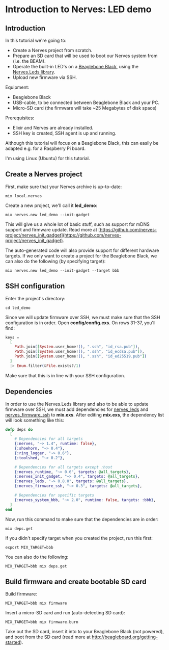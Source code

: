 # Introduction to Nerves: LED demo

## Introduction
In this tutorial we're going to:
* Create a Nerves project from scratch.
* Prepare an SD card that will be used to boot our Nerves system from (i.e. the BEAM).
* Operate the built-in LED's on a [Beaglebone Black](https://beagleboard.org/black), using the [Nerves.Leds library](https://hexdocs.pm/nerves_leds/Nerves.Leds.html).
* Upload new firmware via SSH.

Equipment:
* Beaglebone Black
* USB-cable, to be connected between Beaglebone Black and your PC.
* Micro-SD card (the firmware will take ~25 Megabytes of disk space)

Prerequisites:
* Elixir and Nerves are already installed.
* SSH key is created, SSH agent is up and running.

Although this tutorial will focus on a Beaglebone Black, this can easily be adapted e.g. for a Raspberry Pi board.

I'm using Linux (Ubuntu) for this tutorial.

## Create a Nerves project
First, make sure that your Nerves archive is up-to-date:
```
mix local.nerves
```
Create a new project, we'll call it **led_demo**:
```
mix nerves.new led_demo --init-gadget
```
This will give us a whole lot of basic stuff, such as support for mDNS support and firmware update. Read more at [https://github.com/nerves-project/nerves_init_gadget](https://github.com/nerves-project/nerves_init_gadget).

The auto-generated code will also provide support for different hardware targets. If we only want to create a project for the Beaglebone Black, we can also do the following (by specifying target):
```
mix nerves.new led_demo --init-gadget --target bbb
```

## SSH configuration
Enter the project's directory:
```
cd led_demo
```
Since we will update firmware over SSH, we must make sure that the SSH configuration is in order.
Open **config/config.exs**. On rows 31-37, you'll find:
```elixir
keys =
  [
    Path.join([System.user_home!(), ".ssh", "id_rsa.pub"]),
    Path.join([System.user_home!(), ".ssh", "id_ecdsa.pub"]),
    Path.join([System.user_home!(), ".ssh", "id_ed25519.pub"])
  ]
  |> Enum.filter(&File.exists?/1)

```
Make sure that this is in line with your SSH configuration.

## Dependencies
In order to use the Nerves.Leds library and also to be able to update firmware over SSH, we must add dependencies for [nerves_leds](https://github.com/nerves-project/nerves_leds) and [nerves_firmware_ssh](https://github.com/nerves-project/nerves_firmware_ssh) to **mix.exs**. After editing **mix.exs**, the dependency list will look something like this:
```elixir
defp deps do
  [
    # Dependencies for all targets
    {:nerves, "~> 1.4", runtime: false},
    {:shoehorn, "~> 0.4"},
    {:ring_logger, "~> 0.6"},
    {:toolshed, "~> 0.2"},

    # Dependencies for all targets except :host
    {:nerves_runtime, "~> 0.6", targets: @all_targets},
    {:nerves_init_gadget, "~> 0.4", targets: @all_targets},
    {:nerves_leds, "~> 0.8.0", targets: @all_targets},
    {:nerves_firmware_ssh, "~> 0.3", targets: @all_targets},

    # Dependencies for specific targets
    {:nerves_system_bbb, "~> 2.0", runtime: false, targets: :bbb},
  ]
end
```
Now, run this command to make sure that the dependencies are in order:
```
mix deps.get
```
If you didn't specify target when you created the project, run this first:
```
export MIX_TARGET=bbb
```
You can also do the following:
```
MIX_TARGET=bbb mix deps.get
```

## Build firmware and create bootable SD card
Build firmware:
```
MIX_TARGET=bbb mix firmware
```
Insert a micro-SD card and run (auto-detecting SD card):
```
MIX_TARGET=bbb mix firmware.burn
```
Take out the SD card, insert it into to your Beaglebone Black (not powered), and boot from the SD card (read more at http://beagleboard.org/getting-started).


```

```


```elixir
```
```elixir
```
```elixir
```


